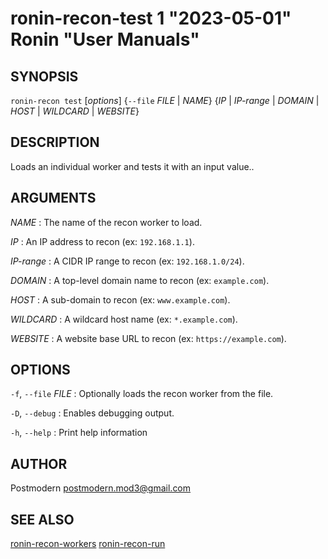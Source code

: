 # ronin-recon-test 1 "2023-05-01" Ronin "User Manuals"

## SYNOPSIS

`ronin-recon test` [*options*] {`--file` *FILE* \| *NAME*} {*IP* \| *IP-range* \| *DOMAIN* \| *HOST* \| *WILDCARD* \| *WEBSITE*}

## DESCRIPTION

Loads an individual worker and tests it with an input value..

## ARGUMENTS

*NAME*
: The name of the recon worker to load.

*IP*
: An IP address to recon (ex: `192.168.1.1`).

*IP-range*
: A CIDR IP range to recon (ex: `192.168.1.0/24`).

*DOMAIN*
: A top-level domain name to recon (ex: `example.com`).

*HOST*
: A sub-domain to recon (ex: `www.example.com`).

*WILDCARD*
: A wildcard host name (ex: `*.example.com`).

*WEBSITE*
: A website base URL to recon (ex: `https://example.com`).

## OPTIONS

`-f`, `--file` *FILE*
: Optionally loads the recon worker from the file.

`-D`, `--debug`
: Enables debugging output.

`-h`, `--help`
: Print help information

## AUTHOR

Postmodern <postmodern.mod3@gmail.com>

## SEE ALSO

[ronin-recon-workers](ronin-recon-workers.1.md) [ronin-recon-run](ronin-recon-run.1.md)